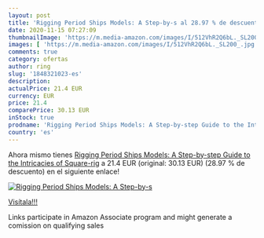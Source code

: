 ```yaml
---
layout: post
title: 'Rigging Period Ships Models: A Step-by-s al 28.97 % de descuento'
date: 2020-11-15 07:27:09
thumbnailImage: 'https://m.media-amazon.com/images/I/512VhR2Q6bL._SL200_.jpg'
images: [ 'https://m.media-amazon.com/images/I/512VhR2Q6bL._SL200_.jpg' ]
comments: true
category: ofertas
author: ring
slug: '1848321023-es'
description:
actualPrice: 21.4 EUR
currency: EUR
price: 21.4
comparePrice: 30.13 EUR
inStock: true
prodname: 'Rigging Period Ships Models: A Step-by-step Guide to the Intricacies of Square-rig'
country: 'es'
---
```


Ahora mismo tienes [Rigging Period Ships Models: A Step-by-step Guide to the Intricacies of Square-rig](https://www.amazon.es/dp/1848321023/?tag=tolees-21) a 21.4 EUR (original: 30.13 EUR) (28.97 %  de descuento) en el siguiente enlace!

[![Rigging Period Ships Models: A Step-by-s](https://m.media-amazon.com/images/I/512VhR2Q6bL._SL200_.jpg)](https://www.amazon.es/dp/1848321023/?tag=tolees-21)

[Visítala!!!](https://www.amazon.es/dp/1848321023/?tag=tolees-21)

Links participate in Amazon Associate program and might generate a comission on qualifying sales

